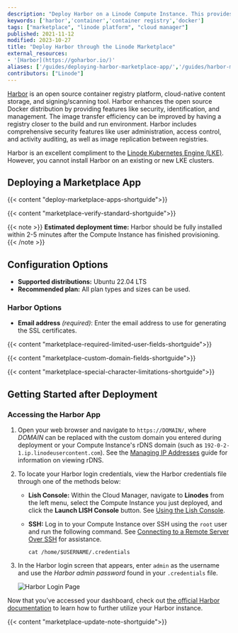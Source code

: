 ```yaml
---
description: "Deploy Harbor on a Linode Compute Instance. This provides you with an open source container registry that compliments the Linode Kubernetes Engine."
keywords: ['harbor','container','container registry','docker']
tags: ["marketplace", "linode platform", "cloud manager"]
published: 2021-11-12
modified: 2023-10-27
title: "Deploy Harbor through the Linode Marketplace"
external_resources:
- '[Harbor](https://goharbor.io/)'
aliases: ['/guides/deploying-harbor-marketplace-app/','/guides/harbor-marketplace-app/']
contributors: ["Linode"]
---
```


[Harbor](https://goharbor.io/) is an open source container registry platform, cloud-native content storage, and signing/scanning tool. Harbor enhances the open source Docker distribution by providing features like security, identification, and management. The image transfer efficiency can be improved by having a registry closer to the build and run environment. Harbor includes comprehensive security features like user administration, access control, and activity auditing, as well as image replication between registries.

Harbor is an excellent compliment to the [Linode Kubernetes Engine (LKE)](/docs/products/compute/kubernetes/). However, you cannot install Harbor on an existing or new LKE clusters.

## Deploying a Marketplace App

{{< content "deploy-marketplace-apps-shortguide">}}

{{< content "marketplace-verify-standard-shortguide">}}

{{< note >}}
**Estimated deployment time:** Harbor should be fully installed within 2-5 minutes after the Compute Instance has finished provisioning.
{{< /note >}}

## Configuration Options

- **Supported distributions:** Ubuntu 22.04 LTS
- **Recommended plan:** All plan types and sizes can be used.

### Harbor Options

- **Email address** *(required)*: Enter the email address to use for generating the SSL certificates.

{{< content "marketplace-required-limited-user-fields-shortguide">}}

{{< content "marketplace-custom-domain-fields-shortguide">}}

{{< content "marketplace-special-character-limitations-shortguide">}}

## Getting Started after Deployment

### Accessing the Harbor App

1.  Open your web browser and navigate to `https://DOMAIN/`, where *DOMAIN* can be replaced with the custom domain you entered during deployment or your Compute Instance's rDNS domain (such as `192-0-2-1.ip.linodeusercontent.com`). See the [Managing IP Addresses](/docs/products/compute/compute-instances/guides/manage-ip-addresses/) guide for information on viewing rDNS.

1.  To locate your Harbor login credentials, view the Harbor credentials file through one of the methods below:

    - **Lish Console:** Within the Cloud Manager, navigate to **Linodes** from the left menu, select the Compute Instance you just deployed, and click the **Launch LISH Console** button. See [Using the Lish Console](/docs/products/compute/compute-instances/guides/lish/).
    - **SSH:** Log in to your Compute Instance over SSH using the `root` user and run the following command. See [Connecting to a Remote Server Over SSH](/docs/guides/connect-to-server-over-ssh/) for assistance.

        ```command
        cat /home/$USERNAME/.credentials
        ```

1.  In the Harbor login screen that appears, enter `admin` as the username and use the *Harbor admin password* found in your `.credentials` file.

    ![Harbor Login Page](harbor-login.png)

Now that you’ve accessed your dashboard, check out [the official Harbor documentation](https://goharbor.io/docs/2.3.0/administration/) to learn how to further utilize your Harbor instance.

{{< content "marketplace-update-note-shortguide">}}
